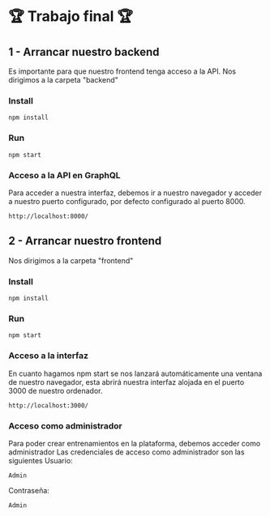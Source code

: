 # :trophy: Trabajo final :trophy:

## 1 - Arrancar nuestro backend

Es importante para que nuestro frontend tenga acceso a la API.
Nos dirigimos a la carpeta "backend"

### Install

```
npm install
```

### Run 

```
npm start
```


### Acceso a la API en GraphQL 
Para acceder a nuestra interfaz, debemos ir a nuestro navegador y acceder a nuestro puerto configurado, por defecto configurado al puerto 8000.


```
http://localhost:8000/
```

## 2 - Arrancar nuestro frontend

Nos dirigimos a la carpeta "frontend"

### Install

```
npm install
```

### Run 

```
npm start
```


### Acceso a la interfaz

En cuanto hagamos npm start se nos lanzará automáticamente una ventana de nuestro navegador, esta abrirá nuestra interfaz alojada en el puerto 3000 de nuestro ordenador.


```
http://localhost:3000/
```
### Acceso como administrador
Para poder crear entrenamientos en la plataforma, debemos acceder como administrador
Las credenciales de acceso como administrador son las siguientes
Usuario:
```
Admin
```
Contraseña:
```
Admin
```

